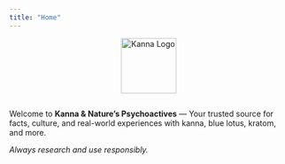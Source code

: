 ```yaml
---
title: "Home"
---
```


<div style="text-align:center;">
  <img src="/logo.png" alt="Kanna Logo" style="width:100px;margin-bottom:1em;">
</div>

Welcome to **Kanna & Nature’s Psychoactives** — Your trusted source for facts, culture, and real-world experiences with kanna, blue lotus, kratom, and more.

*Always research and use responsibly.*

